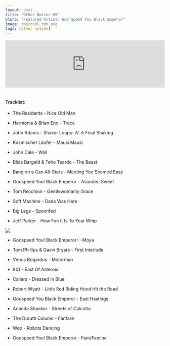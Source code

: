 ```yaml
---
layout: post
title: "Other Noises #5"
blurb: "Featured Artist: God Speed You Black Emperor"
image: tmb/on05_tmb.png
tags: [other noises]
---
```



<iframe scrolling="no" id="hearthis_at_track_3028613" width="100%" height="150" src="https://hearthis.at/embed/3028613/transparent_black/?hcolor=&color=&style=2&block_size=2&block_space=1&background=1&waveform=0&cover=0&autoplay=0&css=" frameborder="0" allowtransparency allow="autoplay"><p>Listen to <a href="https://hearthis.at/zerocc/other-noises-5-101017/" target="_blank">Other Noises #5 (10/10/17)</a> <span>by</span><a href="https://hearthis.at/zerocc/" target="_blank" >Zero</a> <span>on</span> <a href="https://hearthis.at/" target="_blank">hearthis.at</a></p></iframe>
&nbsp;

#### Tracklist:

- The Residents - Nice Old Man

- Harmonia & Brian Eno - Trace
- John Adams - Shaker Loops: IV. A Final Shaking
- Kosmischer Läufer - Mausi Mausi

- John Cale - Wall
- Blixa Bargeld & Teho Teardo - The Beast
- Bang on a Can All-Stars - Meeting You Seemed Easy

- Godspeed You! Black Emperor - Asunder, Sweet
- Tom Recchion - Gentlewomanly Grace

- Soft Machine - Dada Was Here
- Big Legs - Spoonfed
- Jeff Parker - How Fun It Is To Year Whip

![](https://lh3.googleusercontent.com/lNdhrvPYiwRN2p7C3yQRHIlP--dBqX-mN3XCHbhOh3ta2ZUxPu_Pjk4MdpSDfozLDjPFBFZF3MpoTBy-g0nWiWAm3cdwDT3UqiF2r96sfzsIhvkEdApYrN5BxHIifgeSwWWBjwEq5RRAltwuuokxq8-_94D8ufF3SstE0wVgXFKAeUwcjSCJ72MXwShEHpe2N18MRN5pS9Ev1h7b54VfyIFkttve_N-Rvab18Lh5a5vlYgsgN9EMaXrhsUM2ne_6MGYo3CjXM1PnA0BsRgo7TPdy4p5ZqUlLaJjCviaBoCCyuu5O113tnB7aYeV8drSvb8-Fi_Yx2OJE816xa6-SpF_KRY14KF17VOvTuNqVSSKSKPhjfN5FyRJHIIiKNBUXEHCZvGNpO5t7Dod9rXy3MdhD8BFr8HVcOEnKsSLLRGMW8F6tE57B6znqwq99BS2gN2pS7_cVpBNyTMUoKEbrVkBkWx8-5pPe0FdxCK8KunketvS0vGXRkmrTZ-Fh0A69-QgQkYqXgMfX4cHimCBm04w4bQ4w1HKIboQC4VNedPT0-qQK8-YN3VkX-wSwBitf7noks3_yR_TdRNnfa7anloDJogxbcHUK1q91rd2smfArmYouI0huHwQcQJYVuVY2s3nDWeR7rIokW94Gq7erJ_JO=s600-no)

- Godspeed You! Black Emperor! - Moya
- Tom Phillips & Gavin Bryars - First Interlude
- Venus Bogardus - Motorman

- 801 - East Of Asteroid
- Callers - Dressed in Blue
- Robert Wyatt - Little Red Riding Hood Hit the Road

- Godspeed You Black Emperor - East Hastings
- Ananda Shankar - Streets of Calcutta
- The Durutti Column - Fanfare
- Woo - Robots Dancing

- Godspeed You! Black Emperor - Fam/Famine